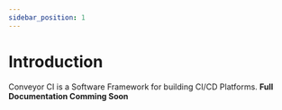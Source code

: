 ```yaml
---
sidebar_position: 1
---
```


# Introduction

Conveyor CI is a Software Framework for building CI/CD Platforms. **Full Documentation Comming Soon**
